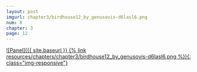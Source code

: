 ```yaml
---
layout: post
imgurl: chapter3/birdhouse12_by_genusovis-d6lasl6.png
num: 8
chapter: 3
page: 12
---
```


[![Panel]({{ site.baseurl }} {% link resources/chapters/chapter3/birdhouse12_by_genusovis-d6lasl6.png %}){: class="img-responsive"}]({{page.previous.url}}#panel)